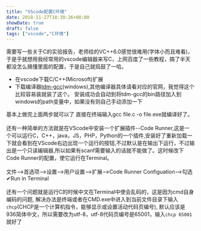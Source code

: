 ```yaml
---
title: "VScode配置C环境"
date: 2018-11-27T18:39:26+08:00
showDate: true
draft: false
tags: ["vscode","C环境"]
---
```

需要写一些关于C的实验报告，老师给的VC++6.0感觉很难用(字体小而且难看)，于是乎就想用我经常用的vscode编辑器来写C，上网百度了一些教程，搞了半天都没怎么搞懂里面的配置，于是自己就捣鼓了一哈。

* 在vscode下载C/C++(Microsoft)扩展
* 下载编译器[tdm-gcc](http://tdm-gcc.tdragon.net/download)(windows),其他编译器具体请看对应的官网，我觉得这个比较容易装就装了这个。
安装成功会自动到将tdm-gcc的bin路径加入到windows的path变量中，如果没有则自己手动添加一下

基本上做完上面两步就可以了
直接在终端输入gcc file.c -o file.exe就编译好了。
<br>
<br>还有一种简单的方法就是在VScode中安装一个扩展插件--Code Runner,这是一个可以运行C，C++，java，JS，PHP，Python的一个插件,安装好了重新加载一下就会看到在VScode右边出现一个运行的按钮,不过默认是在输出下运行，不过输出是一个只读编辑器,所以如果有scanf需要输入的话就不能做了。这时候改下Code Runner的配置，使它运行在Terminal。
<br>
<br>文件-->首选项-->设置-->用户设置-->扩展-->Code Runner Configuation-->勾选✔Run in Terminal
<br>
<br>还有一个问题就是运行C的时候中文在Terminal中使会乱码的，这是因为cmd自身编码的问题,
解决办法是终端或者在CMD.exe中进入到当前文件目录下输入`chcp`(CHCP是一个计算机指令，能够显示或设置活动代码页编号),
默认应该是936简体中文，所以需要改为utf-8，utf-8代码页编号是65001，输入`chcp 65001`就好了

